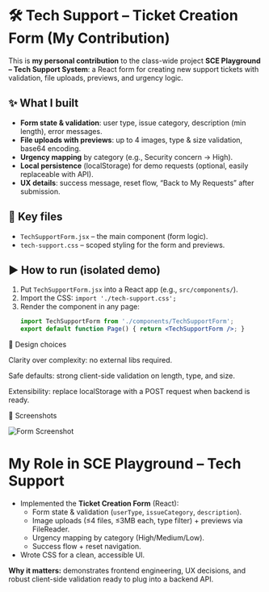 # 🛠️ Tech Support – Ticket Creation Form (My Contribution)

This is **my personal contribution** to the class-wide project **SCE Playground – Tech Support System**:
a React form for creating new support tickets with validation, file uploads, previews, and urgency logic.

## ✨ What I built
- **Form state & validation**: user type, issue category, description (min length), error messages.
- **File uploads with previews**: up to 4 images, type & size validation, base64 encoding.
- **Urgency mapping** by category (e.g., Security concern → High).
- **Local persistence** (localStorage) for demo requests (optional, easily replaceable with API).
- **UX details**: success message, reset flow, “Back to My Requests” after submission.

## 🧩 Key files
- `TechSupportForm.jsx` – the main component (form logic).
- `tech-support.css` – scoped styling for the form and previews.

## ▶️ How to run (isolated demo)
1. Put `TechSupportForm.jsx` into a React app (e.g., `src/components/`).
2. Import the CSS: `import './tech-support.css';`
3. Render the component in any page:
   ```jsx
   import TechSupportForm from './components/TechSupportForm';
   export default function Page() { return <TechSupportForm />; }


🧠 Design choices

Clarity over complexity: no external libs required.

Safe defaults: strong client-side validation on length, type, and size.

Extensibility: replace localStorage with a POST request when backend is ready.

📸 Screenshots

![Form Screenshot](assets/cotact%20form.jpg)

# My Role in SCE Playground – Tech Support

- Implemented the **Ticket Creation Form** (React):
  - Form state & validation (`userType`, `issueCategory`, `description`).
  - Image uploads (≤4 files, ≤3MB each, type filter) + previews via FileReader.
  - Urgency mapping by category (High/Medium/Low).
  - Success flow + reset navigation.
- Wrote CSS for a clean, accessible UI.

**Why it matters:** demonstrates frontend engineering, UX decisions, and robust client-side validation ready to plug into a backend API.
